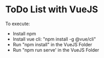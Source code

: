 # ToDo List with VueJS

To execute:

* Install npm
* Install vue cli: "npm install -g @vue/cli"
* Run "npm install" in the VueJS Folder
* Run "npm run serve' in the VueJS Folder


